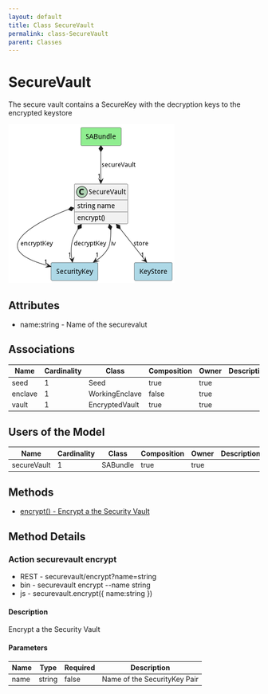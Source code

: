 ```yaml
---
layout: default
title: Class SecureVault
permalink: class-SecureVault
parent: Classes
---
```


# SecureVault

The secure vault contains a SecureKey with the decryption keys to the encrypted keystore

![Logical Diagram](./logical.png)

## Attributes

* name:string - Name of the securevalut


## Associations

| Name | Cardinality | Class | Composition | Owner | Description |
| --- | --- | --- | --- | --- | --- |
| seed | 1 | Seed | true | true |  |
| enclave | 1 | WorkingEnclave | false | true |  |
| vault | 1 | EncryptedVault | true | true |  |



## Users of the Model

| Name | Cardinality | Class | Composition | Owner | Description |
| --- | --- | --- | --- | --- | --- |
| secureVault | 1 | SABundle | true | true |  |





## Methods
* [encrypt() - Encrypt a the Security Vault](#action-encrypt)


<h2>Method Details</h2>
    
### Action securevault encrypt



* REST - securevault/encrypt?name=string
* bin - securevault encrypt --name string
* js - securevault.encrypt({ name:string })

#### Description
Encrypt a the Security Vault

#### Parameters

| Name | Type | Required | Description |
|---|---|---|---|
| name | string |false | Name of the SecurityKey Pair |





